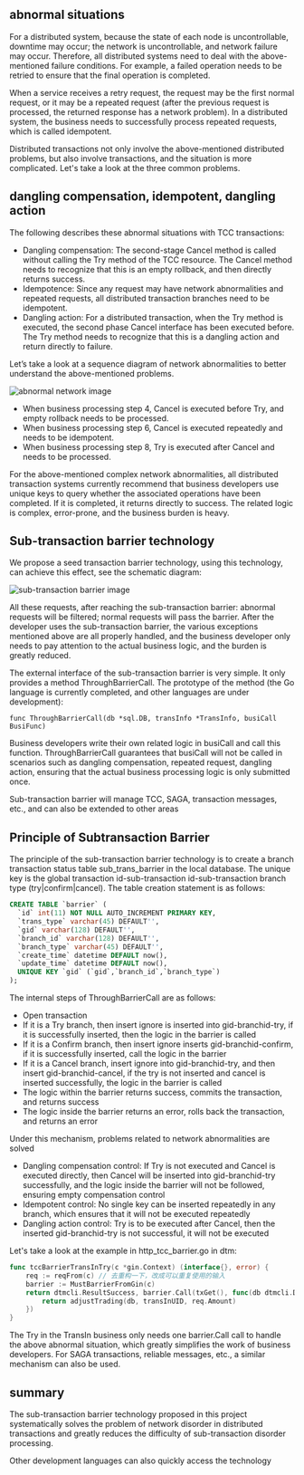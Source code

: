 ## abnormal situations
For a distributed system, because the state of each node is uncontrollable, downtime may occur; the network is uncontrollable, and network failure may occur. Therefore, all distributed systems need to deal with the above-mentioned failure conditions. For example, a failed operation needs to be retried to ensure that the final operation is completed.

When a service receives a retry request, the request may be the first normal request, or it may be a repeated request (after the previous request is processed, the returned response has a network problem). In a distributed system, the business needs to successfully process repeated requests, which is called idempotent.

Distributed transactions not only involve the above-mentioned distributed problems, but also involve transactions, and the situation is more complicated. Let's take a look at the three common problems.

## dangling compensation, idempotent, dangling action

The following describes these abnormal situations with TCC transactions:

- Dangling compensation: The second-stage Cancel method is called without calling the Try method of the TCC resource. The Cancel method needs to recognize that this is an empty rollback, and then directly returns success.
- Idempotence: Since any request may have network abnormalities and repeated requests, all distributed transaction branches need to be idempotent.
- Dangling action: For a distributed transaction, when the Try method is executed, the second phase Cancel interface has been executed before. The Try method needs to recognize that this is a dangling action and return directly to failure.

Let’s take a look at a sequence diagram of network abnormalities to better understand the above-mentioned problems.

![abnormal network image](https://pic2.zhimg.com/80/v2-04c577b69ab7145ab493a8158a048a08_1440w.png)

- When business processing step 4, Cancel is executed before Try, and empty rollback needs to be processed.
- When business processing step 6, Cancel is executed repeatedly and needs to be idempotent.
- When business processing step 8, Try is executed after Cancel and needs to be processed.

For the above-mentioned complex network abnormalities, all distributed transaction systems currently recommend that business developers use unique keys to query whether the associated operations have been completed. If it is completed, it returns directly to success. The related logic is complex, error-prone, and the business burden is heavy.

## Sub-transaction barrier technology

We propose a seed transaction barrier technology, using this technology, can achieve this effect, see the schematic diagram:

![sub-transaction barrier image](https://pic3.zhimg.com/80/v2-b5e742b74fe5a3ccedb11ae444613e3c_1440w.png)

All these requests, after reaching the sub-transaction barrier: abnormal requests will be filtered; normal requests will pass the barrier. After the developer uses the sub-transaction barrier, the various exceptions mentioned above are all properly handled, and the business developer only needs to pay attention to the actual business logic, and the burden is greatly reduced.

The external interface of the sub-transaction barrier is very simple. It only provides a method ThroughBarrierCall. The prototype of the method (the Go language is currently completed, and other languages ​​are under development):

`func ThroughBarrierCall(db *sql.DB, transInfo *TransInfo, busiCall BusiFunc)`

Business developers write their own related logic in busiCall and call this function. ThroughBarrierCall guarantees that busiCall will not be called in scenarios such as dangling compensation, repeated request, dangling action, ensuring that the actual business processing logic is only submitted once.

Sub-transaction barrier will manage TCC, SAGA, transaction messages, etc., and can also be extended to other areas


## Principle of Subtransaction Barrier

The principle of the sub-transaction barrier technology is to create a branch transaction status table sub_trans_barrier in the local database. The unique key is the global transaction id-sub-transaction id-sub-transaction branch type (try|confirm|cancel). The table creation statement is as follows:

``` SQL
CREATE TABLE `barrier` (
  `id` int(11) NOT NULL AUTO_INCREMENT PRIMARY KEY,
  `trans_type` varchar(45) DEFAULT'',
  `gid` varchar(128) DEFAULT'',
  `branch_id` varchar(128) DEFAULT'',
  `branch_type` varchar(45) DEFAULT'',
  `create_time` datetime DEFAULT now(),
  `update_time` datetime DEFAULT now(),
  UNIQUE KEY `gid` (`gid`,`branch_id`,`branch_type`)
);
```

The internal steps of ThroughBarrierCall are as follows:

- Open transaction
- If it is a Try branch, then insert ignore is inserted into gid-branchid-try, if it is successfully inserted, then the logic in the barrier is called
- If it is a Confirm branch, then insert ignore inserts gid-branchid-confirm, if it is successfully inserted, call the logic in the barrier
- If it is a Cancel branch, insert ignore into gid-branchid-try, and then insert gid-branchid-cancel, if the try is not inserted and cancel is inserted successfully, the logic in the barrier is called
- The logic within the barrier returns success, commits the transaction, and returns success
- The logic inside the barrier returns an error, rolls back the transaction, and returns an error

Under this mechanism, problems related to network abnormalities are solved

- Dangling compensation control: If Try is not executed and Cancel is executed directly, then Cancel will be inserted into gid-branchid-try successfully, and the logic inside the barrier will not be followed, ensuring empty compensation control
- Idempotent control: No single key can be inserted repeatedly in any branch, which ensures that it will not be executed repeatedly
- Dangling action control: Try is to be executed after Cancel, then the inserted gid-branchid-try is not successful, it will not be executed

Let's take a look at the example in http_tcc_barrier.go in dtm:

``` GO
func tccBarrierTransInTry(c *gin.Context) (interface{}, error) {
	req := reqFrom(c) // 去重构一下，改成可以重复使用的输入
	barrier := MustBarrierFromGin(c)
	return dtmcli.ResultSuccess, barrier.Call(txGet(), func(db dtmcli.DB) error {
		return adjustTrading(db, transInUID, req.Amount)
	})
}
```

The Try in the TransIn business only needs one barrier.Call call to handle the above abnormal situation, which greatly simplifies the work of business developers. For SAGA transactions, reliable messages, etc., a similar mechanism can also be used.

## summary
The sub-transaction barrier technology proposed in this project systematically solves the problem of network disorder in distributed transactions and greatly reduces the difficulty of sub-transaction disorder processing.

Other development languages ​​can also quickly access the technology